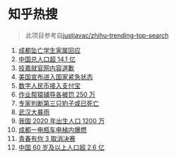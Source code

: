 # 知乎热搜

> 此项目参考自[justjavac/zhihu-trending-top-search](https://github.com/justjavac/zhihu-trending-top-search/blob/main/utils.ts)

<!-- BEGIN -->
  <!-- 最后更新时间:Tue May 11 2021 08:12:03 GMT+0000 (Coordinated Universal Time) -->
  1. [成都坠亡学生家属回应](https://www.zhihu.com/search?q=成都49中)
1. [中国总人口超 14.1 亿](https://www.zhihu.com/search?q=七普数据)
1. [技嘉就官网内容道歉](https://www.zhihu.com/search?q=技嘉)
1. [美国宣布进入国家紧急状态](https://www.zhihu.com/search?q=美国国家紧急状态)
1. [数字人民币接入支付宝](https://www.zhihu.com/search?q=数字人民币)
1. [作业帮猿辅导各被罚 250 万](https://www.zhihu.com/search?q=作业帮猿辅导)
1. [专家判断第三只豹子或已死亡](https://www.zhihu.com/search?q=杭州金钱豹)
1. [武汉大暴雨](https://www.zhihu.com/search?q=武汉暴雨)
1. [我国 2020 年出生人口 1200 万](https://www.zhihu.com/search?q=生育率)
1. [成都一电瓶车电梯内爆燃](https://www.zhihu.com/search?q=电瓶车爆炸)
1. [青春有你 3 取消决赛](https://www.zhihu.com/search?q=青春有你3)
1. [中国 60 岁及以上人口超 2.6 亿](https://www.zhihu.com/search?q=人口老龄化)
  <!-- END -->